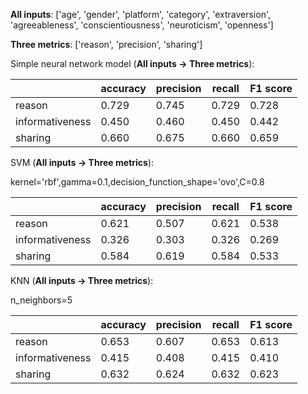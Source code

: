 **All inputs**: ['age', 'gender', 'platform', 'category', 'extraversion', 'agreeableness', 'conscientiousness', 'neuroticism', 'openness']

**Three metrics**: ['reason', 'precision', 'sharing']

Simple neural network model (**All inputs -> Three metrics**):

|                 | accuracy | precision | recall | F1 score |
| --------------- | -------- | --------- | ------ | -------- |
| reason          | 0.729    | 0.745     | 0.729  | 0.728    |
| informativeness | 0.450    | 0.460     | 0.450  | 0.442    |
| sharing         | 0.660    | 0.675     | 0.660  | 0.659    |

SVM (**All inputs -> Three metrics**):

kernel='rbf',gamma=0.1,decision_function_shape='ovo',C=0.8

|                 | accuracy | precision | recall | F1 score |
| --------------- | -------- | --------- | ------ | -------- |
| reason          | 0.621    | 0.507     | 0.621  | 0.538    |
| informativeness | 0.326    | 0.303     | 0.326  | 0.269    |
| sharing         | 0.584    | 0.619     | 0.584  | 0.533    |



KNN (**All inputs -> Three metrics**):

n_neighbors=5

|                 | accuracy | precision | recall | F1 score |
| --------------- | -------- | --------- | ------ | -------- |
| reason          | 0.653    | 0.607     | 0.653  | 0.613    |
| informativeness | 0.415    | 0.408     | 0.415  | 0.410    |
| sharing         | 0.632    | 0.624     | 0.632  | 0.623    |





